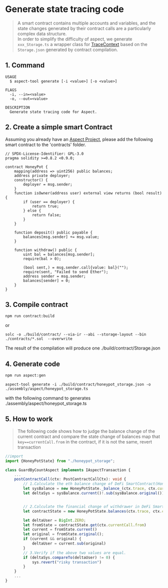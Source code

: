 # Generate state tracing code

> A smart contract contains multiple accounts and variables, and the state changes generated by their contract calls are
> a particularly complex data structure.    
> In order to simplify the difficulty of aspect, we generate `xxx_Storage.ts` a wrapper class for [TraceContext](/develop/reference/aspect-lib/components/sys/context#5-syscontexttrace) based on
> the `Storage.json` generated by contract compilation.   

## 1. Command

```shell
USAGE
  $ aspect-tool generate [-i <value>] [-o <value>]

FLAGS
  -i, --in=<value>
  -o, --out=<value>

DESCRIPTION
  Generate state tracing code for Aspect.
```

## 2. Create a simple smart Contract

Assuming you already have an [Aspect Project](/develop/reference/aspect-tool/install), please add the following smart contract to the 'contracts' folder.

```solidity
// SPDX-License-Identifier: GPL-3.0
pragma solidity >=0.8.2 <0.9.0;

contract HoneyPot {
    mapping(address => uint256) public balances;
    address private deployer;
    constructor() {
        deployer = msg.sender;
    }
    function isOwner(address user) external view returns (bool result) {
        if (user == deployer) {
            return true;
        } else {
            return false;
        }
    }

    function deposit() public payable {
        balances[msg.sender] += msg.value;
    }

    function withdraw() public {
        uint bal = balances[msg.sender];
        require(bal > 0);

        (bool sent,) = msg.sender.call{value: bal}("");
        require(sent, "Failed to send Ether");
        address sender = msg.sender;
        balances[sender] = 0;
    }
}
```

## 3. Compile contract

```shell
npm run contract:build
```
or

```shell
solc -o ./build/contract/ --via-ir --abi --storage-layout --bin ./contracts/*.sol  --overwrite
```

The result of the compilation will produce one ./build/contract/Storage.json

## 4. Generate code


```bash
npm run aspect:gen
```

```shell
aspect-tool generate -i ./build/contract/honeypot_storage.json -o ./assembly/aspect/honeypot_storage.ts
```
with the following command to generates ./assembly/aspect/honeypot_storage.ts

## 5. How to work

> The following code shows how to judge the balance change of the current contract and compare the state change of balances map that `key==currentCall.from` in the contract, if it is not the same, revert transaction

```typescript
//import 
import {HoneyPotState} from "./honeypot_storage";

class GuardByCountAspect implements IAspectTransaction {
    ...
    postContractCall(ctx: PostContractCallCtx): void {
        // 1.Calculate the eth balance change of DeFi SmartContract(HoneyPot) before and after tx.
        let sysBalance = new HoneyPotState._balance_(ctx.trace, ctx.currentCall.to);
        let deltaSys = sysBalance.current()!.sub(sysBalance.original());


        // 2.Calculate the financial change of withdrawer in DeFi SmartContract(HoneyPot) before and after tx.
        let contractState = new HoneyPotState.balances(ctx.trace, ctx.currentCall.to);

        let deltaUser = BigInt.ZERO;
        let fromState = contractState.get(ctx.currentCall.from)
        let current = fromState.current()
        let original = fromState.original();
        if (current && original) {
            deltaUser = current.sub(original)
        }
        // 3.Verify if the above two values are equal.
        if (deltaSys.compareTo(deltaUser) != 0) {
            sys.revert("risky transaction")
        }
    }
    ...
}
```